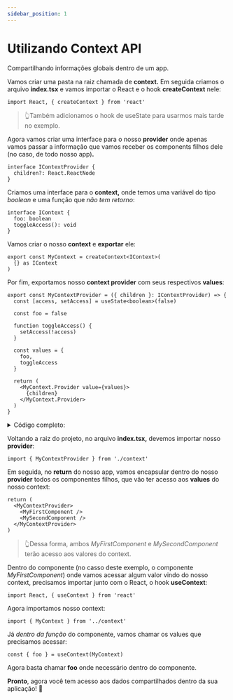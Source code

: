 ```yaml
---
sidebar_position: 1
---
```


# Utilizando Context API
Compartilhando informações globais dentro de um app.

Vamos criar uma pasta na raiz chamada de **context.**
Em seguida criamos o arquivo **index.tsx** e vamos importar o React e o hook **createContext** nele:

```tsx
import React, { createContext } from 'react'
```

> 👆Também adicionamos o hook de useState para usarmos mais tarde no exemplo.

Agora vamos criar uma interface para o nosso **provider** onde apenas vamos passar a informação que vamos receber os components filhos dele (no caso, de todo nosso app)**.**

```tsx
interface IContextProvider {
  children?: React.ReactNode
}
```

Criamos uma interface para o **context,** onde temos uma variável do tipo *boolean* e uma função que *não tem retorno*:

```tsx
interface IContext {
  foo: boolean
  toggleAccess(): void
}
```

Vamos criar o nosso **context** e **exportar** ele:

```tsx
export const MyContext = createContext<IContext>(
  {} as IContext
)
```

Por fim, exportamos nosso **context provider** com seus respectivos **values**:

```tsx
export const MyContextProvider = ({ children }: IContextProvider) => {
  const [access, setAccess] = useState<boolean>(false)

  const foo = false

  function toggleAccess() {
    setAccess(!access)
  }

  const values = {
    foo,
    toggleAccess
  }

  return (
    <MyContext.Provider value={values}>
      {children}
    </MyContext.Provider>
  )
}
```

<details>
  <summary>Código completo:</summary>

  ```tsx
  import React, { createContext, useState } from 'react'

  interface IContextProvider {
    children?: React.ReactNode
  }

  interface IContext {
    foo: boolean
    toggleAccess(): void
  }

  export const MyContext = createContext<IContext>(
    {} as IContext
  )

  export const MyContextProvider = ({ children }: IContextProvider) => {
    const [access, setAccess] = useState<boolean>(false)

    const foo = false

    function toggleAccess() {
      setAccess(!access)
    }

    const values = {
      foo,
      toggleAccess
    }

    return (
      <MyContext.Provider value={values}>
        {children}
      </MyContext.Provider>
    )
  }
  ```
</details>

Voltando a raiz do projeto, no arquivo **index.tsx,** devemos importar nosso **provider**:

```tsx
import { MyContextProvider } from './context'
```

Em seguida, no **return** do nosso app, vamos encapsular dentro do nosso **provider** todos os componentes filhos, que vão ter acesso aos **values** do nosso context:

```tsx
return (
  <MyContextProvider>
    <MyFirstComponent />
    <MySecondComponent />
  </MyContextProvider>
)
```

> 👆Dessa forma, ambos *MyFirstComponent* e *MySecondComponent* terão acesso aos valores do context.

Dentro do componente (no casso deste exemplo, o componente *MyFirstComponent*) onde vamos acessar algum valor vindo do nosso context, precisamos importar junto com o React, o hook **useContext**:

```tsx
import React, { useContext } from 'react'
```

Agora importamos nosso context:

```tsx
import { MyContext } from '../context'
```

Já *dentro da função* do componente, vamos chamar os values que precisamos acessar:

```tsx
const { foo } = useContext(MyContext)
```

Agora basta chamar **foo** onde necessário dentro do componente.

**Pronto**, agora você tem acesso aos dados compartilhados dentro da sua aplicação! 🚀
